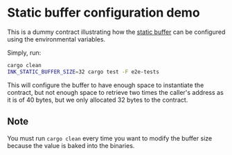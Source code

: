 # Static buffer configuration demo

This is a dummy contract illustrating how the [static buffer](/ARCHITECTURE.md#communication-with-the-pallet)
can be configured using the environmental variables.

Simply, run:
```bash
cargo clean
INK_STATIC_BUFFER_SIZE=32 cargo test -F e2e-tests
```

This will configure the buffer to have enough space to instantiate the contract,
but not enough space to retrieve two times the caller's address as it is of 40 bytes,
but we only allocated 32 bytes to the contract.

## Note
You must run `cargo clean` every time you want to modify the buffer size
because the value is baked into the binaries.
